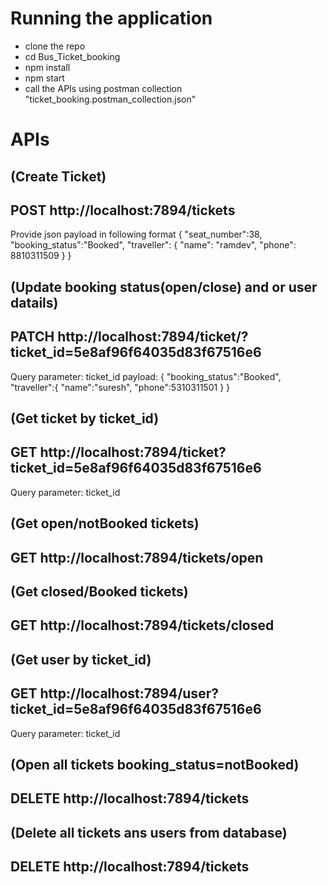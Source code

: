 # Running the application
- clone the repo
- cd Bus_Ticket_booking
- npm install
- npm start
- call the APIs using postman collection "ticket_booking.postman_collection.json" 


# APIs

## (Create Ticket) 
## POST http://localhost:7894/tickets 
Provide json payload in following format
{ "seat_number":38,
	"booking_status":"Booked",
	"traveller": {
		"name": "ramdev",
		"phone": 8810311509
	}
}

## (Update booking status(open/close) and or user datails) 
## PATCH http://localhost:7894/ticket/?ticket_id=5e8af96f64035d83f67516e6
Query parameter: ticket_id
payload:
{
	"booking_status":"Booked",
	"traveller":{
		"name":"suresh",
		"phone":5310311501
	}
}

## (Get ticket by ticket_id)
## GET http://localhost:7894/ticket?ticket_id=5e8af96f64035d83f67516e6
Query parameter: ticket_id

## (Get open/notBooked tickets)
## GET http://localhost:7894/tickets/open

## (Get closed/Booked tickets)
## GET http://localhost:7894/tickets/closed

## (Get user by ticket_id)
## GET http://localhost:7894/user?ticket_id=5e8af96f64035d83f67516e6
Query parameter: ticket_id

## (Open all tickets booking_status=notBooked)
## DELETE http://localhost:7894/tickets

## (Delete all tickets ans users from database)
## DELETE http://localhost:7894/tickets